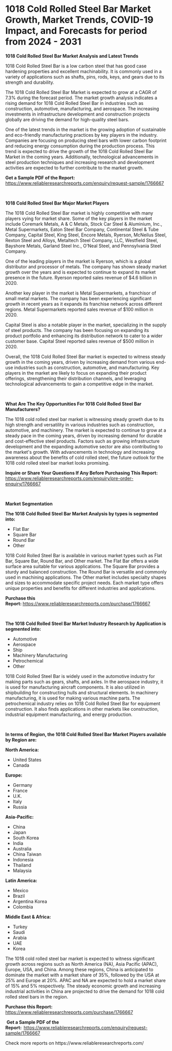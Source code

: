 <p><h1>1018 Cold Rolled Steel Bar Market Growth, Market Trends, COVID-19 Impact, and Forecasts for period from 2024 - 2031</h1></p><p><strong>1018 Cold Rolled Steel Bar Market Analysis and Latest Trends</strong></p>
<p><p>1018 Cold Rolled Steel Bar is a low carbon steel that has good case hardening properties and excellent machinability. It is commonly used in a variety of applications such as shafts, pins, rods, keys, and gears due to its strength and durability.</p><p>The 1018 Cold Rolled Steel Bar Market is expected to grow at a CAGR of 7.3% during the forecast period. The market growth analysis indicates a rising demand for 1018 Cold Rolled Steel Bar in industries such as construction, automotive, manufacturing, and aerospace. The increasing investments in infrastructure development and construction projects globally are driving the demand for high-quality steel bars. </p><p>One of the latest trends in the market is the growing adoption of sustainable and eco-friendly manufacturing practices by key players in the industry. Companies are focusing on producing steel bars with lower carbon footprint and reducing energy consumption during the production process. This trend is expected to drive the growth of the 1018 Cold Rolled Steel Bar Market in the coming years. Additionally, technological advancements in steel production techniques and increasing research and development activities are expected to further contribute to the market growth.</p></p>
<p><strong>Get a Sample PDF of the Report:&nbsp;</strong> <a href="https://www.reliableresearchreports.com/enquiry/request-sample/1766667">https://www.reliableresearchreports.com/enquiry/request-sample/1766667</a></p>
<p>&nbsp;</p>
<p><strong>1018 Cold Rolled Steel Bar Major Market Players</strong></p>
<p><p>The 1018 Cold Rolled Steel Bar market is highly competitive with many players vying for market share. Some of the key players in the market include Coremark Metals, A & C Metals, Stock Car Steel & Aluminium, Inc., Metal Supermarkets, Eaton Steel Bar Company, Continental Steel & Tube Company, Capital Steel, King Steel, Encore Metals, Ryerson, McNeilus Steel, Rexton Steel and Alloys, Metaltech Steel Company, LLC, Westfield Steel, Bayshore Metals, Garland Steel Inc., O'Neal Steel, and Pennsylvania Steel Company.</p><p>One of the leading players in the market is Ryerson, which is a global distributor and processor of metals. The company has shown steady market growth over the years and is expected to continue to expand its market presence in the future. Ryerson reported sales revenue of $4.6 billion in 2020.</p><p>Another key player in the market is Metal Supermarkets, a franchisor of small metal markets. The company has been experiencing significant growth in recent years as it expands its franchise network across different regions. Metal Supermarkets reported sales revenue of $100 million in 2020.</p><p>Capital Steel is also a notable player in the market, specializing in the supply of steel products. The company has been focusing on expanding its product portfolio and enhancing its distribution network to cater to a wider customer base. Capital Steel reported sales revenue of $500 million in 2020.</p><p>Overall, the 1018 Cold Rolled Steel Bar market is expected to witness steady growth in the coming years, driven by increasing demand from various end-use industries such as construction, automotive, and manufacturing. Key players in the market are likely to focus on expanding their product offerings, strengthening their distribution channels, and leveraging technological advancements to gain a competitive edge in the market.</p></p>
<p>&nbsp;</p>
<p><strong>What Are The Key Opportunities For 1018 Cold Rolled Steel Bar Manufacturers?</strong></p>
<p><p>The 1018 cold rolled steel bar market is witnessing steady growth due to its high strength and versatility in various industries such as construction, automotive, and machinery. The market is expected to continue to grow at a steady pace in the coming years, driven by increasing demand for durable and cost-effective steel products. Factors such as growing infrastructure development and the expanding automotive sector are also contributing to the market's growth. With advancements in technology and increasing awareness about the benefits of cold rolled steel, the future outlook for the 1018 cold rolled steel bar market looks promising.</p></p>
<p><strong>Inquire or Share Your Questions If Any Before Purchasing This Report:</strong> <a href="https://www.reliableresearchreports.com/enquiry/pre-order-enquiry/1766667">https://www.reliableresearchreports.com/enquiry/pre-order-enquiry/1766667</a></p>
<p>&nbsp;</p>
<p><strong>Market Segmentation</strong></p>
<p><strong>The 1018 Cold Rolled Steel Bar Market Analysis by types is segmented into:</strong></p>
<p><ul><li>Flat Bar</li><li>Square Bar</li><li>Round Bar</li><li>Other</li></ul></p>
<p><p>1018 Cold Rolled Steel Bar is available in various market types such as Flat Bar, Square Bar, Round Bar, and Other market. The Flat Bar offers a wide surface area suitable for various applications. The Square Bar provides a sturdy and balanced construction. The Round Bar is versatile and commonly used in machining applications. The Other market includes specialty shapes and sizes to accommodate specific project needs. Each market type offers unique properties and benefits for different industries and applications.</p></p>
<p><strong>Purchase this Report:&nbsp;</strong><a href="https://www.reliableresearchreports.com/purchase/1766667">https://www.reliableresearchreports.com/purchase/1766667</a></p>
<p>&nbsp;</p>
<p><strong>The 1018 Cold Rolled Steel Bar Market Industry Research by Application is segmented into:</strong></p>
<p><ul><li>Automotive</li><li>Aerospace</li><li>Ship</li><li>Machinery Manufacturing</li><li>Petrochemical</li><li>Other</li></ul></p>
<p><p>1018 Cold Rolled Steel Bar is widely used in the automotive industry for making parts such as gears, shafts, and axles. In the aerospace industry, it is used for manufacturing aircraft components. It is also utilized in shipbuilding for constructing hulls and structural elements. In machinery manufacturing, it is used for making various machine parts. The petrochemical industry relies on 1018 Cold Rolled Steel Bar for equipment construction. It also finds applications in other markets like construction, industrial equipment manufacturing, and energy production.</p></p>
<p>&nbsp;</p>
<p><strong>In terms of Region, the 1018 Cold Rolled Steel Bar Market Players available by Region are:</strong></p>
<p>
    <p> <strong> North America: </strong>
        <ul>
            <li>United States</li>
            <li>Canada</li>
        </ul>
        </p> 
    <p> <strong> Europe: </strong>
        <ul>
            <li>Germany</li>
            <li>France</li>
            <li>U.K.</li>
            <li>Italy</li>
            <li>Russia</li>
        </ul>
        </p> 
    <p> <strong> Asia-Pacific: </strong>
        <ul>
            <li>China</li>
            <li>Japan</li>
            <li>South Korea</li>
            <li>India</li>
            <li>Australia</li>
            <li>China Taiwan</li>
            <li>Indonesia</li>
            <li>Thailand</li>
            <li>Malaysia</li>
        </ul>
        </p> 
    <p> <strong> Latin America: </strong>
        <ul>
            <li>Mexico</li>
            <li>Brazil</li>
            <li>Argentina Korea</li>
            <li>Colombia</li>
        </ul>
        </p> 
    <p> <strong> Middle East & Africa: </strong>
        <ul>
            <li>Turkey</li>
            <li>Saudi</li>
            <li>Arabia</li>
            <li>UAE</li>
            <li>Korea</li>
        </ul>
    </p>
    </p>
<p><p>The 1018 cold rolled steel bar market is expected to witness significant growth across regions such as North America (NA), Asia Pacific (APAC), Europe, USA, and China. Among these regions, China is anticipated to dominate the market with a market share of 35%, followed by the USA at 25% and Europe at 20%. APAC and NA are expected to hold a market share of 15% and 5% respectively. The steady economic growth and increasing industrial activities in China are projected to drive the demand for 1018 cold rolled steel bars in the region.</p></p>
<p><strong>Purchase this Report: </strong><a href="https://www.reliableresearchreports.com/purchase/1766667">https://www.reliableresearchreports.com/purchase/1766667</a></p>
<p>&nbsp;<strong>Get a Sample PDF of the Report:&nbsp;&nbsp;</strong><a href="https://www.reliableresearchreports.com/enquiry/request-sample/1766667">https://www.reliableresearchreports.com/enquiry/request-sample/1766667</a></p>
<p><strong></strong></p>
<p>Check more reports on https://www.reliableresearchreports.com/</p>